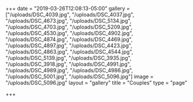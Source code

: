+++
date = "2019-03-26T12:08:13-05:00"
gallery = ["/uploads/DSC_4039.jpg", "/uploads/DSC_4037.jpg", "/uploads/DSC_4673.jpg", "/uploads/DSC_5134.jpg", "/uploads/DSC_4703.jpg", "/uploads/DSC_5209.jpg", "/uploads/DSC_4530.jpg", "/uploads/DSC_4902.jpg", "/uploads/DSC_4874.jpg", "/uploads/DSC_4469.jpg", "/uploads/DSC_4897.jpg", "/uploads/DSC_4423.jpg", "/uploads/DSC_4863.jpg", "/uploads/DSC_4544.jpg", "/uploads/DSC_5139.jpg", "/uploads/DSC_3935.jpg", "/uploads/DSC_3918.jpg", "/uploads/DSC_4991.jpg", "/uploads/DSC_4989.jpg", "/uploads/DSC_4986.jpg", "/uploads/DSC_5001.jpg", "/uploads/DSC_5096.jpg"]
image = "/uploads/DSC_5096.jpg"
layout = "gallery"
title = "Couples"
type = "page"

+++
